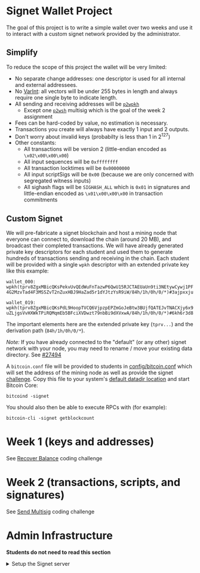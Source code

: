 # Signet Wallet Project

The goal of this project is to write a simple wallet over two weeks and use it
to interact with a custom signet network provided by the administrator.

## Simplify

To reduce the scope of this project the wallet will be very limited:
- No separate change addresses: one descriptor is used for all internal and external addressees.
- No [VarInt](https://en.bitcoin.it/wiki/Protocol_documentation#Variable_length_integer):
all vectors will be under 255 bytes in length and always require one single
byte to indicate length.
- All sending and receiving addresses will be [`p2wpkh`](https://en.bitcoin.it/wiki/BIP_0141#P2WPKH)
    - Except one [`p2wsh`](https://en.bitcoin.it/wiki/BIP_0141#P2WSH) multisig which is the goal of the week 2 assignment
- Fees can be hard-coded by value, no estimation is necessary.
- Transactions you create will always have exactly 1 input and 2 outputs.
- Don't worry about invalid keys (probabilty is less than 1 in 2<sup>127</sup>)
- Other constants:
    - All transactions will be version 2 (little-endian encoded as `\x02\x00\x00\x00`)
    - All input sequences will be `0xffffffff`
    - All transaction locktimes will be `0x00000000`
    - All input scriptSigs will be `0x00` (because we are only concerned with segregated witness inputs)
    - All sighash flags will be `SIGHASH_ALL` which is `0x01` in signatures and little-endian encoded as `\x01\x00\x00\x00` in transaction commitments

## Custom Signet

We will pre-fabricate a signet blockchain and host a mining node that everyone
can connect to, download the chain (around 20 MB), and broadcast their completed transactions.
We will have already generated private key descriptors for each student and used
them to generate hundreds of transactions sending and receiving in the chain.
Each student will be provided with a single `wpkh` descriptor with an extended
private key like this example:

`wallet_000: wpkh(tprv8ZgxMBicQKsPekvUvQEdWuFnTazwP6QwU15RJCTAEUaUn9ti3NEtywCywj1PF4G2MzvTad4F3MSSZvT2nZuxHBJ9HaZad5r1dYJtzYsR9iW/84h/1h/0h/0/*)#3ajpxxju`

`wallet_019: wpkh(tprv8ZgxMBicQKsPdL9HoopTVCQ6VjpzpEPZmGoJeBtw3BUjfQATEJvTNACXjy6x9uZLjgsVvHXWkTPiRQMqmEb5BFciXVDwzt79nbBi9dXVxwA/84h/1h/0h/0/*)#6kh6r3d8`

The important elements here are the extended private key (`tprv...`) and the
derivation path (`84h/1h/0h/0/*`).

*Note:* If you have already connected to the "default" (or any other) signet network
with your node, you may need to rename / move your existing data directory. See
[#27494](https://github.com/bitcoin/bitcoin/issues/27494)

A `bitcoin.conf` file will be provided to students in [config/bitcoin.conf](config/bitcoin.conf)
which will set the address of the mining node as well as provide the signet
[challenge](https://en.bitcoin.it/wiki/Signet). Copy this file to your system's
[default datadir location](https://github.com/bitcoin/bitcoin/blob/master/doc/bitcoin-conf.md#configuration-file-path)
and start Bitcoin Core:

`bitcoind -signet`

You should also then be able to
execute RPCs with (for example):

`bitcoin-cli -signet getblockcount`

# Week 1 (keys and addresses)

See [Recover Balance](./recover_balance.md) coding challenge

# Week 2 (transactions, scripts, and signatures)

See [Send Multisig](./send_multisig.md) coding challenge

# Admin Infrastructure

**Students do not need to read this section**

<details>
    <summary>Setup the Signet server</summary>

The included script [signet-setup.py](./signet-setup.py) needs to be run by
the administrator on a publicly reachable server to start the game.

The script requires a local installation of Bitcoin Core since it consumes
the test framework as a library.

Usage: `python signet-setup.py <path/to/bitcoin> <path/to/student/files> <path/for/bitcoin/datadir>`

`<path/to/bitcoin>`: (required) Path to local installation of Bitcoin Core repository

`<path/to/student/files>`: (optional, default `./config`) Destination for student bitcoin.conf and wallet descriptors

`<path/for/bitcoin/datadir>`: (optional, default is `os.tmpdir()`) Data directory for the signet full node

The script runs the signet full node, creates all the wallets and continues mining blocks forever.
It should never be killed, but the node can always be restarted by using `-datadir=<path/for/bitcoin/datadir>`

</details>
